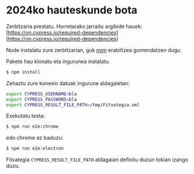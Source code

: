 # 2024ko hauteskunde bota

Zerbitzaria prestatu. Horretarako jarraitu argibide hauek: [https://on.cypress.io/required-dependencies](https://on.cypress.io/required-dependencies)

Node instalatu zure zerbitzarian, guk [nvm](https://github.com/nvm-sh/nvm?tab=readme-ov-file#installing-and-updating) erabiltzea gomendatzen dugu.


Pakete hau klonatu eta ingurunea instalatu. 

```sh
$ npm install
```

Zehaztu zure konexio datuak ingurune aldagaietan:

```sh
export CYPRESS_USERNAME=bla
export CYPRESS_PASSWORD=bla
export CYPRESS_RESULT_FILE_PATH=/tmp/Fitxategia.xml
```

Exekutatu testa:

```sh
$ npm run e2e:chrome
```
edo chrome ez baduzu:

```sh
$ npm run e2e:electron
```

Fitxategia `CYPRESS_RESULT_FILE_PATH` aldagaian definitu duzun tokian izango duzu.
